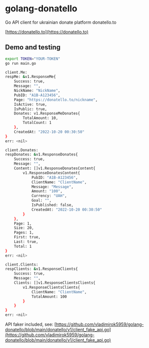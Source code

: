 # golang-donatello
Go API client for ukrainian donate platform donatello.to

[https://donatello.to](https://donatello.to)

## Demo and testing

```sh
export TOKEN="YOUR-TOKEN"
go run main.go

client.Me:
respMe: &v1.ResponseMe{
    Success: true,
    Message: "",
    NickName: "NickName",
    PubID: "A1B-A123456",
    Page: "https://donatello.to/nickname",
    IsActive: true,
    IsPublic: true,
    Donates: v1.ResponseMeDonates{
        TotalAmount: 10,
        TotalCount: 1
    },
    CreatedAt: "2022-10-20 00:30:50"
}
err: <nil>

client.Donates:
respDonates: &v1.ResponseDonates{
    Success: true,
    Message: "",
    Content: []v1.ResponseDonatesContent{
        v1.ResponseDonatesContent{
            PubID: "A1B-A123456",
            ClientName: "ClientName",
            Message: "Message",
            Amount: "100",
            Currency: "UAH",
            Goal: "",
            IsPublished: false,
            CreatedAt: "2022-10-20 00:30:50"
        }
    },
    Page: 1,
    Size: 20,
    Pages: 1,
    First: true,
    Last: true,
    Total: 1
}
err: <nil>

client.Clients:
respClients: &v1.ResponseClients{
    Success: true,
    Message: "",
    Clients: []v1.ResponseClientsClients{
        v1.ResponseClientsClients{
            ClientName: "ClientName",
            TotalAmount: 100
        }
    }
}
err: <nil>
```

API faker included, see: [https://github.com/vladimirok5959/golang-donatello/blob/main/donatello/v1/client_fake_api.go](https://github.com/vladimirok5959/golang-donatello/blob/main/donatello/v1/client_fake_api.go)
